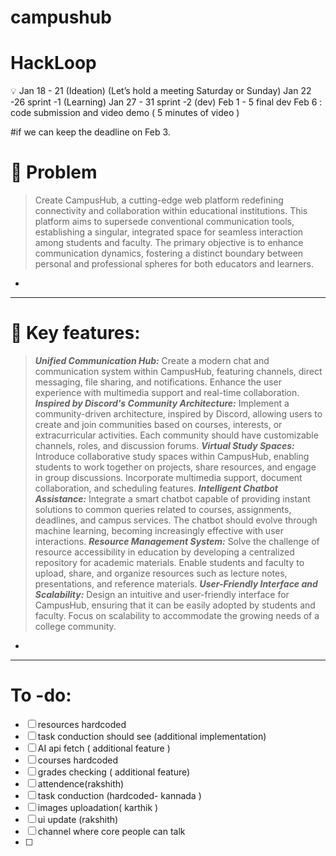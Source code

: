 # campushub
# HackLoop

<aside>
💡 Jan 18 - 21 (Ideation) (Let’s hold a meeting Saturday or Sunday)
Jan 22 -26 sprint -1 (Learning)
Jan 27 - 31 sprint -2 (dev)
Feb 1 - 5 final dev 
Feb 6 : code submission and video demo ( 5 minutes of video )

#if we can keep the deadline  on  Feb 3.

</aside>

# 👀 Problem

> Create CampusHub, a cutting-edge web platform redefining connectivity and collaboration within educational institutions. This platform aims to supersede conventional communication tools, establishing a singular, integrated space for seamless interaction among students and faculty. The primary objective is to enhance communication dynamics, fostering a distinct boundary between personal and professional spheres for both educators and learners.
> 
- 

---

# 💭 Key features:

> 
> 
> 
> ***Unified Communication Hub:***
> Create a modern chat and communication system within CampusHub, featuring channels,
> direct messaging, file sharing, and notifications. Enhance the user experience with
> multimedia support and real-time collaboration.
> ***Inspired by Discord's Community Architecture:***
> Implement a community-driven architecture, inspired by Discord, allowing users to create
> and join communities based on courses, interests, or extracurricular activities. Each
> community should have customizable channels, roles, and discussion forums.
> ***Virtual Study Spaces:***
> Introduce collaborative study spaces within CampusHub, enabling students to work together
> on projects, share resources, and engage in group discussions. Incorporate multimedia
> support, document collaboration, and scheduling features.
> ***Intelligent Chatbot Assistance:***
> Integrate a smart chatbot capable of providing instant solutions to common queries related to
> courses, assignments, deadlines, and campus services. The chatbot should evolve through
> machine learning, becoming increasingly effective with user interactions.
> ***Resource Management System:***
> Solve the challenge of resource accessibility in education by developing a centralized
> repository for academic materials. Enable students and faculty to upload, share, and
> organize resources such as lecture notes, presentations, and reference materials.
> ***User-Friendly Interface and Scalability:***
> Design an intuitive and user-friendly interface for CampusHub, ensuring that it can be easily
> adopted by students and faculty. Focus on scalability to accommodate the growing needs of
> a college community.
> 
- 

---




# To -do:


- [ ]  resources hardcoded
- [ ]  task conduction should see (additional implementation)
- [ ]  AI  api fetch ( additional feature )
- [ ]  courses hardcoded
- [ ]  grades checking ( additional feature)
- [ ]  attendence(rakshith)
- [ ]  task conduction (hardcoded- kannada )
- [ ]  images uploadation( karthik )
- [ ]  ui update (rakshith)
- [ ]  channel where core people can talk
- [ ]  



